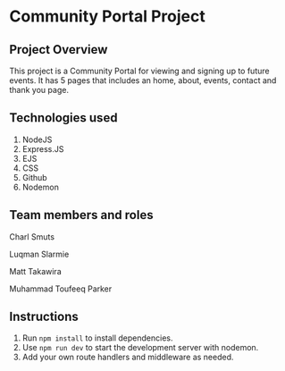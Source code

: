 # Community Portal Project

## Project Overview

This project is a Community Portal for viewing and signing up to future events. It has 5 pages that includes an home, about, events, contact and thank you page.

## Technologies used

1. NodeJS
2. Express.JS
3. EJS
4. CSS
5. Github
6. Nodemon

## Team members and roles

Charl Smuts

Luqman Slarmie

Matt Takawira

Muhammad Toufeeq Parker

## Instructions

1. Run `npm install` to install dependencies.
2. Use `npm run dev` to start the development server with nodemon.
3. Add your own route handlers and middleware as needed.